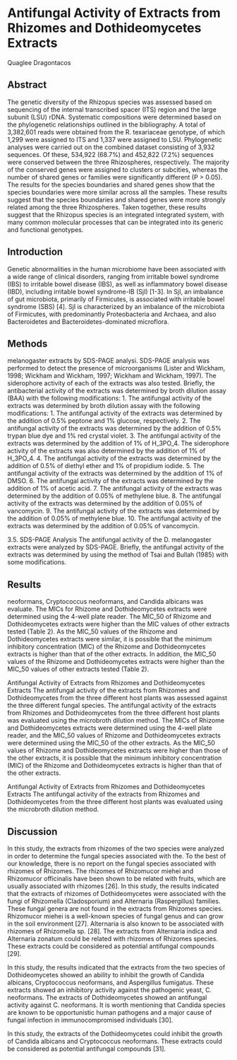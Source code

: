 # Antifungal Activity of Extracts from Rhizomes and Dothideomycetes Extracts
Quaglee Dragontacos


## Abstract
The genetic diversity of the Rhizopus species was assessed based on sequencing of the internal transcribed spacer (ITS) region and the large subunit (LSU) rDNA. Systematic compositions were determined based on the phylogenetic relationships outlined in the bibliography. A total of 3,382,601 reads were obtained from the R. texariaceae genotype, of which 1,299 were assigned to ITS and 1,337 were assigned to LSU. Phylogenetic analyses were carried out on the combined dataset consisting of 3,932 sequences. Of these, 534,922 (68.7%) and 452,822 (7.2%) sequences were conserved between the three Rhizospheres, respectively. The majority of the conserved genes were assigned to clusters or subcities, whereas the number of shared genes or families were significantly different (P > 0.05). The results for the species boundaries and shared genes show that the species boundaries were more similar across all the samples. These results suggest that the species boundaries and shared genes were more strongly related among the three Rhizospheres. Taken together, these results suggest that the Rhizopus species is an integrated integrated system, with many common molecular processes that can be integrated into its generic and functional genotypes.


## Introduction
Genetic abnormalities in the human microbiome have been associated with a wide range of clinical disorders, ranging from irritable bowel syndrome (IBS) to irritable bowel disease (IBS), as well as inflammatory bowel disease (IBD), including irritable bowel syndrome-IB (SjI) [1-3]. In SjI, an imbalance of gut microbiota, primarily of Firmicutes, is associated with irritable bowel syndrome (SBS) [4]. SjI is characterized by an imbalance of the microbiota of Firmicutes, with predominantly Proteobacteria and Archaea, and also Bacteroidetes and Bacteroidetes-dominated microflora.


## Methods
melanogaster extracts by SDS-PAGE analysi. SDS-PAGE analysis was performed to detect the presence of microorganisms (Lister and Wickham, 1998; Wickham and Wickham, 1997; Wickham and Wickham, 1997). The siderophore activity of each of the extracts was also tested. Briefly, the antibacterial activity of the extracts was determined by broth dilution assay (BAA) with the following modifications: 1. The antifungal activity of the extracts was determined by broth dilution assay with the following modifications: 1. The antifungal activity of the extracts was determined by the addition of 0.5% peptone and 1% glucose, respectively. 2. The antifungal activity of the extracts was determined by the addition of 0.5% trypan blue dye and 1% red crystal violet. 3. The antifungal activity of the extracts was determined by the addition of 1% of H_3PO_4. The siderophore activity of the extracts was also determined by the addition of 1% of H_3PO_4. 4. The antifungal activity of the extracts was determined by the addition of 0.5% of diethyl ether and 1% of propidium iodide. 5. The antifungal activity of the extracts was determined by the addition of 1% of DMSO. 6. The antifungal activity of the extracts was determined by the addition of 1% of acetic acid. 7. The antifungal activity of the extracts was determined by the addition of 0.05% of methylene blue. 8. The antifungal activity of the extracts was determined by the addition of 0.05% of vancomycin. 9. The antifungal activity of the extracts was determined by the addition of 0.05% of methylene blue. 10. The antifungal activity of the extracts was determined by the addition of 0.05% of vancomycin.

3.5. SDS-PAGE Analysis
The antifungal activity of the D. melanogaster extracts were analyzed by SDS-PAGE. Briefly, the antifungal activity of the extracts was determined by using the method of Tsai and Bullah (1985) with some modifications.


## Results
neoformans, Cryptococcus neoformans, and Candida albicans was evaluate. The MICs for Rhizome and Dothideomycetes extracts were determined using the 4-well plate reader. The MIC_50 of Rhizome and Dothideomycetes extracts were higher than the MIC values of other extracts tested (Table 2). As the MIC_50 values of the Rhizome and Dothideomycetes extracts were similar, it is possible that the minimum inhibitory concentration (MIC) of the Rhizome and Dothideomycetes extracts is higher than that of the other extracts. In addition, the MIC_50 values of the Rhizome and Dothideomycetes extracts were higher than the MIC_50 values of other extracts tested (Table 2).

Antifungal Activity of Extracts from Rhizomes and Dothideomycetes Extracts
The antifungal activity of the extracts from Rhizomes and Dothideomycetes from the three different host plants was assessed against the three different fungal species. The antifungal activity of the extracts from Rhizomes and Dothideomycetes from the three different host plants was evaluated using the microbroth dilution method. The MICs of Rhizome and Dothideomycetes extracts were determined using the 4-well plate reader, and the MIC_50 values of Rhizome and Dothideomycetes extracts were determined using the MIC_50 of the other extracts. As the MIC_50 values of Rhizome and Dothideomycetes extracts were higher than those of the other extracts, it is possible that the minimum inhibitory concentration (MIC) of the Rhizome and Dothideomycetes extracts is higher than that of the other extracts.

Antifungal Activity of Extracts from Rhizomes and Dothideomycetes Extracts
The antifungal activity of the extracts from Rhizomes and Dothideomycetes from the three different host plants was evaluated using the microbroth dilution method.


## Discussion
In this study, the extracts from rhizomes of the two species were analyzed in order to determine the fungal species associated with the. To the best of our knowledge, there is no report on the fungal species associated with rhizomes of Rhizomes. The rhizomes of Rhizomucor miehei and Rhizomucor officinalis have been shown to be related with fruits, which are usually associated with rhizomes [26]. In this study, the results indicated that the extracts of rhizomes of Dothideomycetes were associated with the fungi of Rhizomella (Cladosporium) and Alternaria (Raspergillus) families. These fungal genera are not found in the extracts from Rhizomes species. Rhizomucor miehei is a well-known species of fungal genus and can grow in the soil environment [27]. Alternaria is also known to be associated with rhizomes of Rhizomella sp. [28]. The extracts from Alternaria indica and Alternaria zonatum could be related with rhizomes of Rhizomes species. These extracts could be considered as potential antifungal compounds [29].

In this study, the results indicated that the extracts from the two species of Dothideomycetes showed an ability to inhibit the growth of Candida albicans, Cryptococcus neoformans, and Aspergillus fumigatus. These extracts showed an inhibitory activity against the pathogenic yeast, C. neoformans. The extracts of Dothideomycetes showed an antifungal activity against C. neoformans. It is worth mentioning that Candida species are known to be opportunistic human pathogens and a major cause of fungal infection in immunocompromised individuals [30].

In this study, the extracts of the Dothideomycetes could inhibit the growth of Candida albicans and Cryptococcus neoformans. These extracts could be considered as potential antifungal compounds [31].
